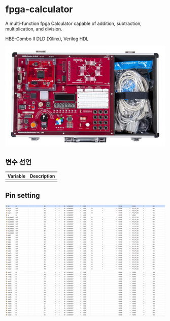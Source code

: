 # fpga-calculator

A multi-function fpga Calculator capable of addition, subtraction, multiplication, and division.

HBE-Combo II DLD (Xilinx), Verilog HDL

<img src="img/HBE-Combo2-DLD-1024x643.jpg">

## 변수 선언

|Variable|Description|
|---|---|
|||

## Pin setting

<img src="img/pin1.png">

<img src="img/pin2.png">
